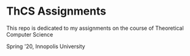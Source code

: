 # ThCS Assignments

This repo is dedicated to my assignments on the course of Theoretical Computer Science   

Spring '20, Innopolis University